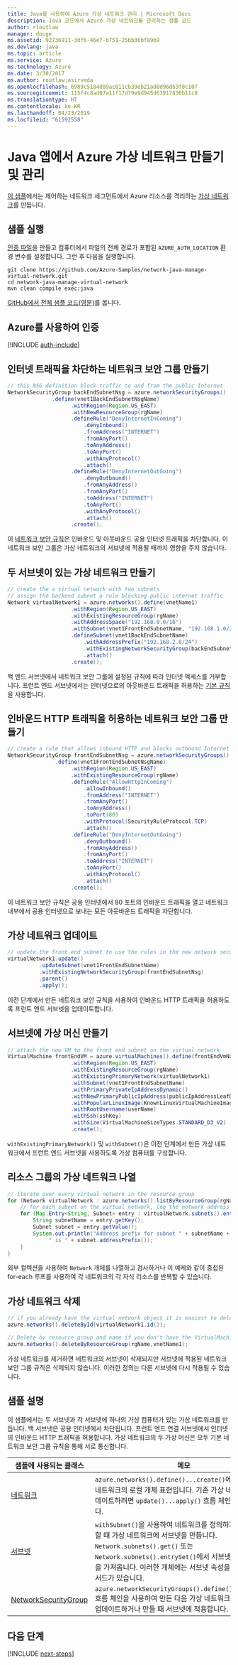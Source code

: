 ```yaml
---
title: Java를 사용하여 Azure 가상 네트워크 관리 | Microsoft Docs
description: Java 코드에서 Azure 가상 네트워크를 관리하는 샘플 코드
author: rloutlaw
manager: douge
ms.assetid: 92736911-3df6-46e7-b751-25bb36bf89b9
ms.devlang: java
ms.topic: article
ms.service: Azure
ms.technology: Azure
ms.date: 3/30/2017
ms.author: routlaw;asirveda
ms.openlocfilehash: 6989c5184d09ac011cb39eb21ad8d96db3f0c107
ms.sourcegitcommit: 115f4c8ad07a11f17d79e9d945d63917836b11c8
ms.translationtype: HT
ms.contentlocale: ko-KR
ms.lasthandoff: 04/23/2019
ms.locfileid: "61592558"
---
```

# <a name="create-and-manage-azure-virtual-networks-from-your-java-apps"></a>Java 앱에서 Azure 가상 네트워크 만들기 및 관리

[이 샘플](https://github.com/Azure-Samples/network-java-manage-virtual-network)에서는 제어하는 네트워크 세그먼트에서 Azure 리소스를 격리하는 [가상 네트워크](https://docs.microsoft.com/azure/virtual-network/virtual-networks-overview)를 만듭니다.

## <a name="run-the-sample"></a>샘플 실행

[인증 파일](https://github.com/Azure/azure-sdk-for-java/blob/master/AUTH.md)을 만들고 컴퓨터에서 파일의 전체 경로가 포함된 `AZURE_AUTH_LOCATION` 환경 변수를 설정합니다. 그런 후 다음을 실행합니다.

```
git clone https://github.com/Azure-Samples/network-java-manage-virtual-network.git
cd network-java-manage-virtual-network
mvn clean compile exec:java
```

[GitHub에서 전체 샘플 코드(영문)](https://github.com/Azure-Samples/network-java-manage-virtual-network/blob/master/src/main/java/com/microsoft/azure/management/network/samples/ManageVirtualNetwork.java)를 봅니다.

## <a name="authenticate-with-azure"></a>Azure를 사용하여 인증

[!INCLUDE [auth-include](includes/java-auth-include.md)]

## <a name="create-a-network-security-group-to-block-internet-traffic"></a>인터넷 트래픽을 차단하는 네트워크 보안 그룹 만들기

```java
// this NSG definition block traffic to and from the public Internet
NetworkSecurityGroup backEndSubnetNsg = azure.networkSecurityGroups()
              .define(vnet1BackEndSubnetNsgName)
                    .withRegion(Region.US_EAST)
                    .withNewResourceGroup(rgName)
                    .defineRule("DenyInternetInComing")
                        .denyInbound()
                        .fromAddress("INTERNET")
                        .fromAnyPort()
                        .toAnyAddress()
                        .toAnyPort()
                        .withAnyProtocol()
                        .attach()
                    .defineRule("DenyInternetOutGoing")
                        .denyOutbound()
                        .fromAnyAddress()
                        .fromAnyPort()
                        .toAddress("INTERNET")
                        .toAnyPort()
                        .withAnyProtocol()
                        .attach()
                    .create();
```

이 [네트워크 보안 규칙](https://docs.microsoft.com/azure/virtual-network/virtual-networks-nsg)은 인바운드 및 아웃바운드 공용 인터넷 트래픽을 차단합니다. 이 네트워크 보안 그룹은 가상 네트워크의 서브넷에 적용될 때까지 영향을 주지 않습니다.

## <a name="create-a-virtual-network-with-two-subnets"></a>두 서브넷이 있는 가상 네트워크 만들기

```java
// create the a virtual network with two subnets
// assign the backend subnet a rule blocking public internet traffic
Network virtualNetwork1 = azure.networks().define(vnetName1)
                    .withRegion(Region.US_EAST)
                    .withExistingResourceGroup(rgName)
                    .withAddressSpace("192.168.0.0/16")
                    .withSubnet(vnet1FrontEndSubnetName, "192.168.1.0/24")
                    .defineSubnet(vnet1BackEndSubnetName)
                        .withAddressPrefix("192.168.2.0/24")
                        .withExistingNetworkSecurityGroup(backEndSubnetNsg)
                        .attach()
                    .create();
```

백 엔드 서브넷에서 네트워크 보안 그룹에 설정된 규칙에 따라 인터넷 액세스를 거부합니다. 프런트 엔드 서브넷에서는 인터넷으로의 아웃바운드 트래픽을 허용하는 [기본 규칙](https://docs.microsoft.com/azure/virtual-network/virtual-networks-nsg)을 사용합니다.

## <a name="create-a-network-security-group-to-allow-inbound-http-traffic"></a>인바운드 HTTP 트래픽을 허용하는 네트워크 보안 그룹 만들기
```java
// create a rule that allows inbound HTTP and blocks outbound Internet traffic
NetworkSecurityGroup frontEndSubnetNsg = azure.networkSecurityGroups()
               .define(vnet1FrontEndSubnetNsgName)
                    .withRegion(Region.US_EAST)
                    .withExistingResourceGroup(rgName)
                    .defineRule("AllowHttpInComing")
                        .allowInbound()
                        .fromAddress("INTERNET")
                        .fromAnyPort()
                        .toAnyAddress()
                        .toPort(80)
                        .withProtocol(SecurityRuleProtocol.TCP)
                        .attach()
                    .defineRule("DenyInternetOutGoing")
                        .denyOutbound()
                        .fromAnyAddress()
                        .fromAnyPort()
                        .toAddress("INTERNET")
                        .toAnyPort()
                        .withAnyProtocol()
                        .attach()
                    .create();
```

이 네트워크 보안 규칙은 공용 인터넷에서 80 포트의 인바운드 트래픽을 열고 네트워크 내부에서 공용 인터넷으로 보내는 모든 아웃바운드 트래픽을 차단합니다. 

## <a name="update-a-virtual-network"></a>가상 네트워크 업데이트
```java
// update the front end subnet to use the rules in the new network security group
virtualNetwork1.update()
          .updateSubnet(vnet1FrontEndSubnetName)
          .withExistingNetworkSecurityGroup(frontEndSubnetNsg)
          .parent()
          .apply();
```

이전 단계에서 만든 네트워크 보안 규칙을 사용하여 인바운드 HTTP 트래픽을 허용하도록 프런트 엔드 서브넷을 업데이트합니다.

## <a name="create-a-virtual-machine-on-a-subnet"></a>서브넷에 가상 머신 만들기
```java
// attach the new VM to the front end subnet on the virtual network
VirtualMachine frontEndVM = azure.virtualMachines().define(frontEndVmName)
                    .withRegion(Region.US_EAST)
                    .withExistingResourceGroup(rgName)
                    .withExistingPrimaryNetwork(virtualNetwork1) 
                    .withSubnet(vnet1FrontEndSubnetName)
                    .withPrimaryPrivateIpAddressDynamic()
                    .withNewPrimaryPublicIpAddress(publicIpAddressLeafDnsForFrontEndVm)
                    .withPopularLinuxImage(KnownLinuxVirtualMachineImage.UBUNTU_SERVER_16_04_LTS)
                    .withRootUsername(userName)
                    .withSsh(sshKey)
                    .withSize(VirtualMachineSizeTypes.STANDARD_D3_V2)
                    .create();
```

`withExistingPrimaryNetwork()` 및 `withSubnet()`은 이전 단계에서 만든 가상 네트워크에서 프런트 엔드 서브넷을 사용하도록 가상 컴퓨터를 구성합니다.

## <a name="list-virtual-networks-in-a-resource-group"></a>리소스 그룹의 가상 네트워크 나열
```java
// iterate over every virtual network in the resource group 
for (Network virtualNetwork : azure.networks().listByResourceGroup(rgName)) {
    // for each subnet on the virtual network, log the network address prefix 
    for (Map.Entry<String, Subnet> entry : virtualNetwork.subnets().entrySet()) {
        String subnetName = entry.getKey();
        Subnet subnet = entry.getValue();
        System.out.println("Address prefix for subnet " + subnetName + 
             " is " + subnet.addressPrefix());
    }
}
```       

외부 컬렉션을 사용하여 `Network` 개체를 나열하고 검사하거나 이 예제와 같이 중첩된 for-each 루프를 사용하여 각 네트워크의 각 자식 리소스를 반복할 수 있습니다.

## <a name="delete-a-virtual-network"></a>가상 네트워크 삭제
```java
// if you already have the virtual network object it is easiest to delete by ID
azure.networks().deleteById(virtualNetwork1.id());

// Delete by resource group and name if you don't have the VirtualMachine object
azure.networks().deleteByResourceGroup(rgName,vnetName1);
```

가상 네트워크를 제거하면 네트워크의 서브넷이 삭제되지만 서브넷에 적용된 네트워크 보안 그룹 규칙은 삭제되지 않습니다. 이러한 정의는 다른 서브넷에 다시 적용될 수 있습니다.

## <a name="sample-explanation"></a>샘플 설명

이 샘플에서는 두 서브넷과 각 서브넷에 하나의 가상 컴퓨터가 있는 가상 네트워크를 만듭니다. 백 서브넷은 공용 인터넷에서 차단됩니다. 프런트 엔드 연결 서브넷에서 인터넷의 인바운드 HTTP 트래픽을 허용합니다. 가상 네트워크의 두 가상 머신은 모두 기본 네트워크 보안 그룹 규칙을 통해 서로 통신합니다.

| 샘플에 사용되는 클래스 | 메모
|-------|-------|
| [네트워크](https://docs.microsoft.com/java/api/com.microsoft.azure.management.network._network) | `azure.networks().define()...create()`에서 만든 가상 네트워크의 로컬 개체 표현입니다. 기존 가상 네트워크를 업데이트하려면 `update()...apply()` 흐름 체인을 사용합니다.
| [서브넷](https://docs.microsoft.com/java/api/com.microsoft.azure.management.network._subnet) | `withSubnet()`을 사용하여 네트워크를 정의하거나 업데이트할 때 가상 네트워크에 서브넷을 만듭니다. `Network.subnets().get()` 또는 `Network.subnets().entrySet()`에서 서브넷의 개체 표현을 가져옵니다. 이러한 개체에는 서브넷 속성을 쿼리하는 메서드가 있습니다.
| [NetworkSecurityGroup](https://docs.microsoft.com/java/api/com.microsoft.azure.management.network._network_security_group) | `azure.networkSecurityGroups().define()...create()` 흐름 체인을 사용하여 만든 다음 가상 네트워크에서 서브넷을 업데이트하거나 만들 때 서브넷에 적용합니다. 

## <a name="next-steps"></a>다음 단계

[!INCLUDE [next-steps](includes/java-next-steps.md)]